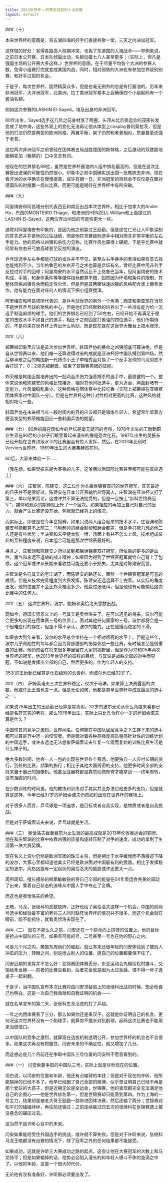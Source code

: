 ```yaml
---
title: 2013世界杯——开赛五日前的十点前瞻
layout: default
---
```


###（十）

本来世界杯的意图是，将五湖四海的好手们直接共聚一堂，三天之内决出冠军。

这样做的好处：省得各路高人档期冲突，也免了东道国的人海战术——举例来说，之前日本公开赛，日本队倾巢出动，名额动辄七八人甚至更多；（实际上，但凡是强国主场的公开赛大多这样。）世界杯的意图，在于尽量平均各个大洲的参赛人数，免得小组赛打完就变成某国内战，同时，相对弱势的大洲也有参加世界级别别赛，和好手过招的机会。

于是乎，每次世界杯，固然精英众多，但是也毫无例外的总是有打酱油的。历年来非洲冠军，大洋洲冠军，北美洲，拉丁美洲冠军基本上会确保四个小组起码有一个酱油名额。

例如这次参赛的LASHIN El-Sayed。埃及出身的非洲冠军。

80年出生，Sayed选手这几年之前身材涨了两圈，头顶从北京奥运会的茂密长发变成了地中海，这些外观上的变化无法再让他从体型上cosplay普利莫拉茨，但是他的打法仍然是典型的欧洲风格，两翼平衡，架子仍然和老普相似，质量甚至还强于老普。

这位两次非洲冠军之前曾经在团体赛五局战胜德国的斯特格，之后激动的双膝跪地面朝麦加（我猜的）口中念念有词。

他现在的世界排名99位，虽然是世界杯酱油四人组中排名最高的，但是在这次比赛掀出波澜的可能性仍然很小。印象中之前中国确实送出国一批教练去非洲，现在看非洲的水平确实在慢慢提高，或许有朝一日，非洲冠军的目标会不仅仅是在面对德国队的时候赢一场以比赛，而更可能是期待在世界杯中有所突破。

###（九）

阿里梅安和阿昌塔分别代表西亚和南亚出战本次世界杯。相比于加拿大的Andre Ho，巴西的MONTEIRO Thiago，和澳洲的HENZELL William和上面提过的LASHIN El-Sayed，这两位弄出响动的可能性更大一些。

通常对阿里梅安有印象的，是因为他之前赢过王励勤。但是这位仁兄让人印象深刻的其实还并非是他的过往战绩，而是他在竞赛级别选手中相对而言非常平衡的左右手能力。他的风格以凶狠和杀伤力见称，比赛作风也算得上硬朗，于是乎比赛中就经常有左右开弓放高球甚至反拉的演出。

乒乓球选手左右手都能打球的或许并不罕见，甚至左右手换手的表演如果有意去找也能找到不少。当年格鲁巴的左右开弓之术也算是乒坛有名，曾经比赛中用非利手反拉过对手的回球；阿里梅安的水平当然远比不上格鲁巴当年，但阿里梅安的技术构成，手感，和身体条件等等硬件指标都算不错，固然因为环境和条件的限制，其整体风格凶狠有余而稳定性欠佳，但是但是其两面快速凶狠的风格配合肾上腺素发作，他有能力在面对任何人的情况下把小组赛搅浑。

阿里梅安和阿昌塔所代表的，是乒乓球世界的另外一个角落：西亚和南亚现在当然不是世界乒乓球的聚焦的中心，但是他们已经默默的培养出了一些准有能力给一流选手制造麻烦的球手，他们的世界排名已经到了50左右，已经开始不再满足于稳定的击败水平不如自己的选手，相比于之前固定打酱油的四位选手，他们所期待的，不是将来在世界杯上弄出什么响动，而是现在就在这世界大舞台上把水搅浑。

###（八）

郑荣植印象里应该是首次参加世界杯。韩国乒协的换血之凶狠彻底可算决绝，但是自从世锦赛以来，他们唯一还算说得过去的成就是亚洲杯将中国队搏到第四场，然后柳承敏之后的韩国新一代搏杀小王子李相秀面对换了一个反手发球的马龙彻底不会打球了，0：2领先被翻盘，结束了亚锦赛男团的征程。

郑荣植是韩国近期培养出的一批两面杀伤力强善搏杀的选手中，最稳健的一个。整体来说他和陈建安的风格比较接近，相对其他同批选手，更为近台，两面封堵有一定能力，作风偏稳乱丢少。这种风格在团体赛中比较吃香（实际上郑荣植在亚锦赛团体赛拿过中国队一分）。但是在世界杯这种针对性相对更高的比赛，这种风格就相对吃亏一些。

韩国乒协在未来相当长一段时间内的目的应该都只是锻炼年轻人，希望常年留着方便面发型的郑荣植能回应一些韩国乒协的期望。

###（七）
80后初段在现如今的乒坛是毫无疑问的老将，1978年出生的王励勤职业生涯在90后的小伙子们眼里看起来漫长的像是恐龙化石，1997年出生的樊振东已经开始在世界顶级水平的比赛里面有惊人发挥，然后，在2013年比利时Verviers世界杯，1969年出生的大赛弗赫然在列。

60后，大家来体验一下……

（我在想，如果樊振东是大赛弗的儿子，这爷俩以后国际比赛甚至都可能在首轮遇上）

###（六）
庄智渊，陈建安，这二位作为本届世锦赛双打的世界冠军，其实最近的日子并不是很好过。陈建安在日本公开赛输给盐野真人，庄智渊在亚洲杯又打了第三，单以结果而论，这或许并不算无法接受的，但是一旦按上“新科世锦赛冠军”，媒体和观众的期待就上升了一个层次。如果相应的再加上自己对自己的压力，就会产生比赛还没开始，包袱就已经背上的情况。

而实际上，即便是在今年世锦赛，如果只说两人组合起来的技术水平，庄智渊和陈建安可能都算不上前三：马琳郝帅的组合默契和磨合都差，但是单打能力想必他二人还是有些优势；半决赛和宋平健太张一博，场面上看并不怎么上风，技术组成彼此的互补程度来说，日本组合可能是那次世锦赛最好的。

换言之，庄智渊和陈建安之所以拿到那届世锦赛双打冠军，所依靠的更多的是血性，勇气和永远不退缩的战斗精神；如果因为得到了世锦赛冠军就给自己背上了包袱，这个冠军或许从长期来看收益可能还要小于损失，尤其是对陈建安而言。

庄智渊是名符其实的老江湖了，而陈建安的路还长，固然一个世锦赛冠军是可喜的成绩，但是从技术完善程度到大赛发挥，陈建安还远远算不上完善。从实际的角度出发，他的位置并不会比郑荣植高多少，他赢过张继科，但是他也有可能输给这次比赛中的任何人。

###（五）
这次世界杯，波尔，鲍姆和奥恰洛夫悉数出战。

现如今，德国实际意义上的一号其实是奥恰洛夫了。在可以遇见的将来，波尔可能会更多的出现在团体赛三号的位置上。面对其他任何国家的三号，波尔都将会是一个很难应付的存在，但是不得不承认，波尔的能力，正在缓慢而稳定的下滑。

如果放大到年来看，波尔的水平总会维持在一个相对很高的水平上。但是这些年，波尔几乎周期性的每年都会因为背部腰部的伤势休战一些比赛，有时候甚至是很重要的比赛。他仍然会在将来很多年里留在大家的视野里，但是作为02和05年两次世界杯的冠军，他2013年世界杯的征程的目标，与其说是战胜全部的对手而夺冠，不如说是发挥出全部的自己，然后更多的，作为年轻人的支持。

35岁的王励勤已经算是化石级别的长青树，而波尔也已经32岁了。

###（四）
萨姆索诺夫三次世界杯稳定，仅次于马琳，如果算上决赛露面的次数，他或许比王浩也差一点。但是无论如何，他都是男单世界杯中成就最高的选手之一。

如果说78年出生的王励勤已经算是常青树，32岁的波尔无论从什么角度来看都已经是名符其实的老将，那么1976年出生，实际上只比孔令辉小一岁的萨姆索诺夫算是什么？

中国球员的竞争之激烈，世界闻名。任何能在中国队层层竞争之下生存下来的选手都可以算是万中选一的佼佼者。但是面对着各种高强度高质量高针对性的训练计划的中国选手，或许永远也无法想象萨姆索诺夫年复一年周而复始的训练比赛生活是什么样子的。

绝大多数时间，他会一人一包的出现在世界各个赛场，他要独自一人应付长期的旅行，到处的比赛，频繁的旅行；相比于其他大国周密的支持，他更多时间全部的支持来自于自己的摄像机。他甚至连器材都是靠赞助商邮寄才能拿到——终年周转，没有落脚的时间。

在少数训练的时间里，他的教练和训练对手其实并没办法给他更多的支持，但是就算是这样，今年已经37岁的萨姆索诺夫仍然如约出现在世界杯的赛场上。

对于很多人而言，乒乓球是一项追求，是目标或者自我实现，是物质或者是自我挑战。

但是对于萨姆索诺夫来说，乒乓球就是生活。

###（三）
奥恰洛夫截至目前为止生涯的最高成就是2013年伦敦奥运会的铜牌。他在和庄智渊的比赛中依靠凶狠的质量和旋转压制了对手的速度，成功的拿到了生涯第一块大赛奖牌。

现在名义上波尔仍然是欧洲军团的珠江主将，但是相比于水平缓慢而不落痕迹下降的波尔，大家心里都知道他其实已经是欧洲面对中国最有利的武器。相比于发挥稳定的波尔，风格凶狠有一定起伏的奥恰洛夫的威胁或许还更大一点。

周所周知，擅长搏杀的柳承敏敏锐的将自己全部的能量在04年奥运会完美的调动了出来，乘着自己状态的波峰从中国人手中夺走了金牌。

而这也是奥恰洛夫的希望。

王皓，马龙，张继科的悉数缺阵，正好也给了奥恰洛夫这样一个机会。中国的前两号选手和经验最丰富的老将三人同时缺阵世界杯的情况并不很多，而这个机会就在眼前，能不能抓住，就看奥恰洛夫现在了。

###（二）
就在不那么久之前，闫安还在一个拼命向上拼搏的位置上。他的目标是抢占中国队的三号，如果有可能的号，二号甚至一号也在他的野心之内。

可是几个月之内，樊振东周雨们的崛起，就让本来还很年轻的闫安体验到了被别人冲击的压力：转眼之间，别说抢占别人的位置，连自己的位置都要保不住了。

闫安近期的发挥并不怎么好：亚锦赛团体赛丢分，东亚运动会先输给松村雄斗，又输给朱世赫——前者的比赛没看到，后者完全就是因为太过急躁，恨不得一斧子连桌子一起剁翻。

于是乎，当中国队宣布本次比赛将由闫安顶替肩上的张继科出战的时候，想必他自己也明白，这是一次自己我救赎和自我证明的机会——

就在名单宣布的第二天，张继科生龙活虎的打了乒超。

一年之内团体赛丢了三分，那么如果你还是条汉子，这就是你证明自己的机会。更何况这次世界杯没有一个削球手，就算你不擅长对抗削球，起码这次比赛也不能用来当做借口。

以中国队的竞争之激烈，就算现在选拔机制透明公开，参加世界杯的机会也不会很多。如果这次再没有把握住，闫安未来的不确定性，就又增加了几分。

而这想必是几个月前还在争取中国队三号位置的闫安所不愿意看到的。

###（一）
闫安索要争取的中国队三号，实际上就是许昕现在的位置。

坦白说，以闫安的位置和年龄，他还有点输球的本钱；但是对于现在的许昕，他所能输掉的已经不多了。他早已经删了自己全部的微博，似乎想证明自己已经不再是那个爱玩的大孩子，但是近期无论是全运会，世锦赛，他的表现都完全无法满足他自己的企图心——他是世界排名第一，但是世锦赛却只能落到第四。作为上海的一号主力，结果却是被老大哥王励勤一路带进团体决赛，然后还输了两分；世锦赛对松平打的磕磕绊绊，再往前还输过；之前连续赢过四五次的张继科在世锦赛遇上被没悬念的碾压过去。

这当然不是许昕心目中的未来。

闫安如果能经受住外国选手的挑战，或许就不算失败。但是对于许昕来说，张继科马龙王皓都没有出赛的情况下，除了冠军之外的任何结果都不能接受。

如果成功，这就是许昕三大赛成功之路的起点，这会让他在大赛冠军的次数上和马龙持平；但是如果输掉的话，他势必会陷入漫长的和年轻人缠斗不休的漩涡之中了。以他的年龄，这是一个很大的代价。

无论他有没有准备好，许昕都必须要出发了。
